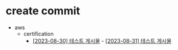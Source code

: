 # create commit
- aws
	- certification
		- [[2023-08-30] 테스트 게시물](https://github.com/kimbongjune/test-ssss/blob/main/aws%2Fcertification%2F2023-08-30_%ED%85%8C%EC%8A%A4%ED%8A%B8%20%EA%B2%8C%EC%8B%9C%EB%AC%BC.md)			- [[2023-08-31] 테스트 게시물](https://github.com/kimbongjune/test-ssss/blob/main/aws%2Fcertification%2F2023-08-31_%ED%85%8C%EC%8A%A4%ED%8A%B8%20%EA%B2%8C%EC%8B%9C%EB%AC%BC.md)
